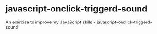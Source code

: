 # javascript-onclick-triggerd-sound
An exercise to improve my JavaScript skills - javascript-onclick-triggerd-sound
